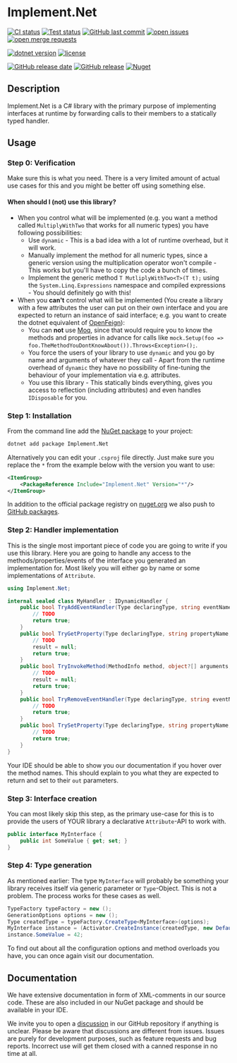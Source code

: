 # Implement.Net

[![CI status](https://img.shields.io/github/workflow/status/Abrynos/Implement.Net/CI?label=Build&logo=GitHub)](https://github.com/Abrynos/Implement.Net/actions/workflows/ci.yml)
[![Test status](https://img.shields.io/github/workflow/status/Abrynos/Implement.Net/CI?label=Tests&logo=GitHub)](https://github.com/Abrynos/Implement.Net/actions/workflows/ci.yml)
[![GitHub last commit](https://img.shields.io/github/last-commit/Abrynos/Implement.Net?label=Updated&logo=GitHub)](https://github.com/Abrynos/Implement.Net/commits)
[![open issues](https://img.shields.io/github/issues/Abrynos/Implement.Net?label=Issues&logo=GitHub)](https://github.com/Abrynos/Implement.Net/issues)
[![open merge requests](https://img.shields.io/github/issues-pr/Abrynos/Implement.Net?label=Merge%20requests&logo=GitHub)](https://github.com/Abrynos/Implement.Net/pulls)

[![dotnet version](https://img.shields.io/badge/Version-net5.0-brightgreen?logo=csharp)](https://dotnet.microsoft.com/download/dotnet/5.0)
[![license](https://img.shields.io/github/license/Abrynos/Implement.Net?label=License)](https://github.com/Abrynos/Implement.Net/blob/master/LICENSE.txt)

[![GitHub release date](https://img.shields.io/github/release-date/Abrynos/Implement.Net?label=Release&logo=GitHub)](https://github.com/Abrynos/Implement.Net/releases)
[![GitHub release](https://img.shields.io/github/v/release/Abrynos/Implement.Net?label=GitHub&logo=GitHub)](https://github.com/Abrynos/Implement.Net/releases)
[![Nuget](https://img.shields.io/nuget/v/Implement.Net?label=NuGet&logo=NuGet)](https://www.nuget.org/packages/Implement.Net)

## Description

Implement.Net is a C# library with the primary purpose of implementing interfaces at runtime by forwarding calls to their members to a statically typed handler.

## Usage

### Step 0: Verification

Make sure this is what you need. There is a very limited amount of actual use cases for this and you might be better off using something else.

#### When should I (not) use this library?

- When you control what will be implemented (e.g. you want a method called `MultiplyWithTwo` that works for all numeric types) you have following possibilities:
	- Use `dynamic` - This is a bad idea with a lot of runtime overhead, but it will work.
	- Manually implement the method for all numeric types, since a generic version using the multiplication operator won't compile - This works but you'll have to copy the code a bunch of times.
	- Implement the generic method `T MutliplyWithTwo<T>(T t);` using the `System.Linq.Expressions` namespace and compiled expressions - You should definitely go with this!
- When you **can't** control what will be implemented (You create a library with a few attributes the user can put on their own interface and you are expected to return an instance of said interface; e.g. you want to create the dotnet equivalent of [OpenFeign](https://github.com/OpenFeign/feign)):
	- You can **not** use [Moq](https://github.com/moq/moq4), since that would require you to know the methods and properties in advance for calls like `mock.Setup(foo => foo.TheMethodYouDontKnowAbout()).Throws<Exception>();`.
	- You force the users of your library to use `dynamic` and you go by name and arguments of whatever they call - Apart from the runtime overhead of `dynamic` they have no possibility of fine-tuning the behaviour of your implementation via e.g. attributes.
	- You use this library - This statically binds everything, gives you access to reflection (including attributes) and even handles `IDisposable` for you.

### Step 1: Installation

From the command line add the [NuGet package](https://www.nuget.org/packages/Implement.Net) to your project:

```bash
dotnet add package Implement.Net
```

Alternatively you can edit your `.csproj` file directly. Just make sure you replace the `*` from the example below with the version you want to use:

```xml
<ItemGroup>
	<PackageReference Include="Implement.Net" Version="*"/>
</ItemGroup>
```

In addition to the official package registry on [nuget.org](https://nuget.org/) we also push to [GitHub packages](https://github.com/Abrynos/Implement.Net/packages/932196).

### Step 2: Handler implementation

This is the single most important piece of code you are going to write if you use this library. Here you are going to handle any access to the methods/properties/events of the interface you generated an implementation for. Most likely you will either go by name or some implementations of `Attribute`.

```c#
using Implement.Net;

internal sealed class MyHandler : IDynamicHandler {
	public bool TryAddEventHandler(Type declaringType, string eventName, object? value) {
		// TODO
		return true;
	}
	public bool TryGetProperty(Type declaringType, string propertyName, out object? result) {
		// TODO
		result = null;
		return true;
	}
	public bool TryInvokeMethod(MethodInfo method, object?[] arguments, out object? result) {
		// TODO
		result = null;
		return true;
	}
	public bool TryRemoveEventHandler(Type declaringType, string eventName, object? value) {
		// TODO
		return true;
	}
	public bool TrySetProperty(Type declaringType, string propertyName, object? value) {
		// TODO
		return true;
	}
}
```

Your IDE should be able to show you our documentation if you hover over the method names. This should explain to you what they are expected to return and set to their `out` parameters.

### Step 3: Interface creation

You can most likely skip this step, as the primary use-case for this is to provide the users of YOUR library a declarative `Attribute`-API to work with.

```c#
public interface MyInterface {
	public int SomeValue { get; set; }
}
```

### Step 4: Type generation

As mentioned earlier: The type `MyInterface` will probably be something your library receives itself via generic parameter or `Type`-Object. This is not a problem. The process works for these cases as well.

```c#
TypeFactory typeFactory = new ();
GenerationOptions options = new ();
Type createdType = typeFactory.CreateType<MyInterface>(options);
MyInterface instance = (Activator.CreateInstance(createdType, new DefaultHandler()) as IEmptyInterface)!;
instance.SomeValue = 42;
```

To find out about all the configuration options and method overloads you have, you can once again visit our documentation.

## Documentation

We have extensive documentation in form of XML-comments in our source code. These are also included in our NuGet package and should be available in your IDE.

We invite you to open a [discussion](https://github.com/Abrynos/Implement.Net/discussions) in our GitHub repository if anything is unclear. Please be aware that discussions are different from issues. Issues are purely for development purposes, such as feature requests and bug reports. Incorrect use will get them closed with a canned response in no time at all.
